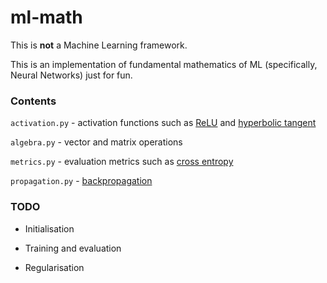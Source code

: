 # ml-math

This is **not** a Machine Learning framework. 

This is an implementation of fundamental mathematics of ML (specifically, Neural Networks) just for fun.

### Contents

`activation.py` - activation functions such as [ReLU](https://en.wikipedia.org/wiki/Rectifier_(neural_networks)) and [hyperbolic tangent](https://en.wikipedia.org/wiki/Hyperbolic_function)

`algebra.py` - vector and matrix operations

`metrics.py` - evaluation metrics such as [cross entropy](https://en.wikipedia.org/wiki/Cross_entropy)

`propagation.py` - [backpropagation](https://en.wikipedia.org/wiki/Backpropagation) 

### TODO

- Initialisation

- Training and evaluation

- Regularisation
